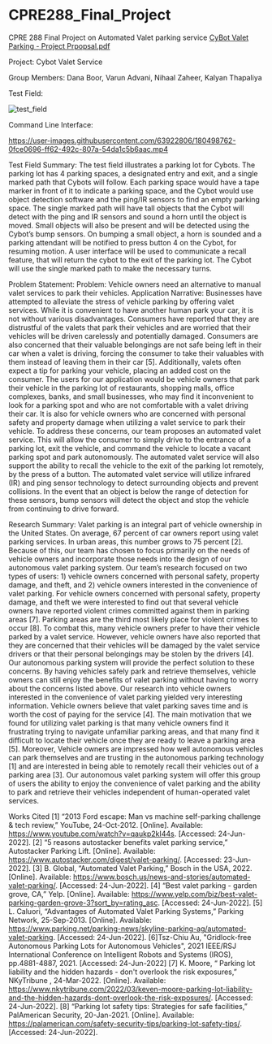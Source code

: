 # CPRE288_Final_Project
CPRE 288 Final Project on Automated Valet parking service
[CyBot Valet Parking - Project Prpopsal.pdf](https://github.com/nihaal1/CPRE288_Final_Project/files/9169762/CyBot.Valet.Parking._.Final.Project.pdf)


Project: Cybot Valet Service

Group Members: Dana Boor, Varun Advani, Nihaal Zaheer, Kalyan Thapaliya

Test Field:


![test_field](https://user-images.githubusercontent.com/63922806/180498148-33bcaf23-35b1-44dc-8c72-16d0de03a0e7.jpg)





Command Line Interface:




https://user-images.githubusercontent.com/63922806/180498762-0fce0696-ff62-492c-807a-54da1c5b6aac.mp4



Test Field Summary: 
The test field illustrates a parking lot for Cybots. The parking lot has 4 parking spaces, a designated entry and exit, and a single marked path that Cybots will follow. Each parking space would have a tape marker in front of it to indicate a parking space, and the Cybot would use object detection software and the ping/IR sensors to find an empty parking space. The single marked path will have tall objects that the Cybot will detect with the ping and IR sensors and sound a horn until the object is moved. Small objects will also be present and will be detected using the Cybot’s bump sensors. On bumping a small object, a horn is sounded and a parking attendant will be notified to press button 4 on the Cybot, for resuming motion. A user interface will be used to communicate a recall feature, that will return the cybot to the exit of the parking lot. The Cybot will use the single marked path  to make the necessary turns. 


Problem Statement:
Problem: Vehicle owners need an alternative to manual valet services to park their vehicles.
Application Narrative:
           Businesses have attempted to alleviate the stress of vehicle parking by offering valet services. While it is convenient to have another human park your car, it is not without various disadvantages. Consumers have reported that they are distrustful of the valets that park their vehicles and are worried that their vehicles will be driven carelessly and potentially damaged. Consumers are also concerned that their valuable belongings are not safe being left in their car when a valet is driving, forcing the consumer to take their valuables with them instead of leaving them in their car [5]. Additionally, valets often expect a tip for parking your vehicle, placing an added cost on the consumer.
          The users for our application would be vehicle owners that park their vehicle in the parking lot of restaurants, shopping malls, office complexes, banks, and small businesses, who may find it inconvenient to look for a parking spot and who are not comfortable with a valet driving their car. It is also for vehicle owners who are concerned with personal safety and property damage when utilizing a valet service to park their vehicle. 
          To address these concerns, our team proposes an automated valet service. This will allow the consumer to simply drive to the entrance of a parking lot, exit the vehicle, and command the vehicle to locate a vacant parking spot and park autonomously. The automated valet service will also support the ability to recall the vehicle to the exit of the parking lot remotely, by the press of a button. The automated valet service will utilize infrared (IR) and ping sensor technology to detect surrounding objects and prevent collisions. In the event that an object is below the range of detection for these sensors, bump sensors will detect the object and stop the vehicle from continuing to drive forward. 








Research Summary:
	Valet parking is an integral part of vehicle ownership in the United States. On average, 67 percent of car owners report using valet parking services. In urban areas, this number grows to 75 percent [2]. Because of this, our team has chosen to focus primarily on the needs of vehicle owners and incorporate those needs into the design of our autonomous valet parking system. Our team’s research focused on two types of users: 1) vehicle owners concerned with personal safety, property damage, and theft, and 2) vehicle owners interested in the convenience of valet parking. 
	For vehicle owners concerned with personal safety, property damage, and theft we were interested to find out that several vehicle owners have reported violent crimes committed against them in parking areas [7]. Parking areas are the third most likely place for violent crimes to occur [8]. To combat this, many vehicle owners prefer to have their vehicle parked by a valet service. However, vehicle owners have also reported that they are concerned that their vehicles will be damaged by the valet service drivers or that their personal belongings may be stolen by the drivers [4]. Our autonomous parking system will provide the perfect solution to these concerns. By having vehicles safely park and retrieve themselves, vehicle owners can still enjoy the benefits of valet parking without having to worry about the concerns listed above.
Our research into vehicle owners interested in the convenience of valet parking yielded very interesting information. Vehicle owners believe that valet parking saves time and is worth the cost of paying for the service [4]. The main motivation that we found for utilizing valet parking is that many vehicle owners find it frustrating trying to navigate unfamiliar parking areas, and that many find it difficult to locate their vehicle once they are ready to leave a parking area [5]. Moreover, Vehicle owners are impressed how well autonomous vehicles can park themselves and are trusting in the autonomous parking technology [1] and are interested in being able to remotely recall their vehicles out of a parking area [3]. Our autonomous valet parking system will offer this group of users the ability to enjoy the convenience of valet parking and the ability to park and retrieve their vehicles independent of human-operated valet services. 









Works Cited
[1] “2013 Ford escape: Man vs machine self-parking challenge & tech review,” YouTube, 24-Oct-2012. [Online]. Available: https://www.youtube.com/watch?v=qaukp2kI44s. [Accessed: 24-Jun-2022].
[2] “5 reasons autostacker benefits valet parking service,” Autostacker Parking Lift. [Online]. Available: https://www.autostacker.com/digest/valet-parking/. [Accessed: 23-Jun-2022].
[3] B. Global, “Automated Valet Parking,” Bosch in the USA, 2022. [Online]. Available: https://www.bosch.us/news-and-stories/automated-valet-parking/. [Accessed: 24-Jun-2022].
[4] “Best valet parking - garden grove, CA,” Yelp. [Online]. Available: https://www.yelp.com/biz/best-valet-parking-garden-grove-3?sort_by=rating_asc. [Accessed: 24-Jun-2022].
[5] L. Caluori, “Advantages of Automated Valet Parking Systems,” Parking Network, 25-Sep-2013. [Online]. Available: https://www.parking.net/parking-news/skyline-parking-ag/automated-valet-parking. [Accessed: 24-Jun-2022]. 
[6]Tsz-Chiu Au, "Gridlock-free Autonomous Parking Lots for Autonomous Vehicles", 2021 IEEE/RSJ International Conference on Intelligent Robots and Systems (IROS), pp.4881-4887, 2021.
[Accessed: 24-Jun-2022]
[7] K. Moore, “ Parking lot liability and the hidden hazards - don't overlook the risk exposures,” NKyTribune , 24-Mar-2022. [Online]. Available: https://www.nkytribune.com/2022/03/keven-moore-parking-lot-liability-and-the-hidden-hazards-dont-overlook-the-risk-exposures/. [Accessed: 24-Jun-2022]. 
[8] “Parking lot safety tips: Strategies for safe facilities,” PalAmerican Security, 20-Jan-2021. [Online]. Available: https://palamerican.com/safety-security-tips/parking-lot-safety-tips/. [Accessed: 24-Jun-2022]. 



